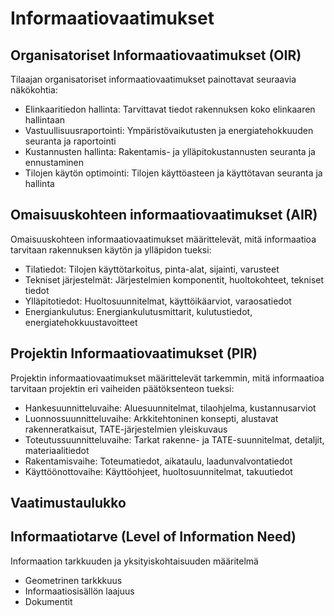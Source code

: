 # Informaatiovaatimukset

## Organisatoriset Informaatiovaatimukset (OIR)

Tilaajan organisatoriset informaatiovaatimukset painottavat seuraavia näkökohtia:

- Elinkaaritiedon hallinta: Tarvittavat tiedot rakennuksen koko elinkaaren hallintaan
- Vastuullisuusraportointi: Ympäristövaikutusten ja energiatehokkuuden seuranta ja raportointi
- Kustannusten hallinta: Rakentamis- ja ylläpitokustannusten seuranta ja ennustaminen
- Tilojen käytön optimointi: Tilojen käyttöasteen ja käyttötavan seuranta ja hallinta

## Omaisuuskohteen informaatiovaatimukset (AIR)

Omaisuuskohteen informaatiovaatimukset määrittelevät, mitä informaatioa tarvitaan rakennuksen käytön ja ylläpidon tueksi:

- Tilatiedot: Tilojen käyttötarkoitus, pinta-alat, sijainti, varusteet
- Tekniset järjestelmät: Järjestelmien komponentit, huoltokohteet, tekniset tiedot
- Ylläpitotiedot: Huoltosuunnitelmat, käyttöikäarviot, varaosatiedot
- Energiankulutus: Energiankulutusmittarit, kulutustiedot, energiatehokkuustavoitteet

## Projektin Informaatiovaatimukset (PIR)

Projektin informaatiovaatimukset määrittelevät tarkemmin, mitä informaatioa tarvitaan projektin eri vaiheiden päätöksenteon tueksi:

- Hankesuunnitteluvaihe: Aluesuunnitelmat, tilaohjelma, kustannusarviot
- Luonnossuunnitteluvaihe: Arkkitehtoninen konsepti, alustavat rakenneratkaisut, TATE-järjestelmien yleiskuvaus
- Toteutussuunnitteluvaihe: Tarkat rakenne- ja TATE-suunnitelmat, detaljit, materiaalitiedot
- Rakentamisvaihe: Toteumatiedot, aikataulu, laadunvalvontatiedot
- Käyttöönottovaihe: Käyttöohjeet, huoltosuunnitelmat, takuutiedot

## Vaatimustaulukko


## Informaatiotarve (Level of Information Need)

Informaation tarkkuuden ja yksityiskohtaisuuden määritelmä
- Geometrinen tarkkkuus
- Informaatiosisällön laajuus
- Dokumentit
